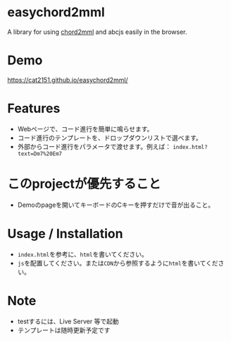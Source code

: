# easychord2mml
A library for using [chord2mml](https://github.com/cat2151/chord2mml/) and abcjs easily in the browser.

# Demo
https://cat2151.github.io/easychord2mml/

# Features
- Webページで、コード進行を簡単に鳴らせます。
- コード進行のテンプレートを、ドロップダウンリストで選べます。
- 外部からコード進行をパラメータで渡せます。例えば： `index.html?text=Dm7%20Em7`

# このprojectが優先すること
- Demoのpageを開いてキーボードのCキーを押すだけで音が出ること。

# Usage / Installation
- `index.html`を参考に、`html`を書いてください。
- `js`を配置してください。または`CDN`から参照するように`html`を書いてください。

# Note
- testするには、Live Server 等で起動
- テンプレートは随時更新予定です
